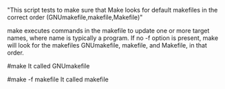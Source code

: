 
"This script tests to make sure that Make looks for
default makefiles in the correct order (GNUmakefile,makefile,Makefile)"

make  executes  commands in the makefile to update one or more target names,
where name is typically a program.
If no -f option is present, make will look for the makefiles
GNUmakefile, makefile, and Makefile, in that order.

#make
        It called GNUmakefile

#make -f makefile
        It called makefile

